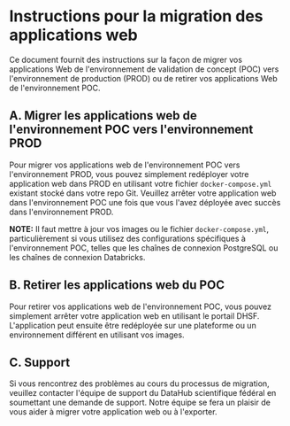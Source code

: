  # Instructions pour la migration des applications web

Ce document fournit des instructions sur la façon de migrer vos applications Web de l'environnement de validation de concept (POC) vers l'environnement de production (PROD) ou de retirer vos applications Web de l'environnement POC.

## A. Migrer les applications web de l'environnement POC vers l'environnement PROD

Pour migrer vos applications web de l'environnement POC vers l'environnement PROD, vous pouvez simplement redéployer votre application web dans PROD en utilisant votre fichier `docker-compose.yml` existant stocké dans votre repo Git. Veuillez arrêter votre application web dans l'environnement POC une fois que vous l'avez déployée avec succès dans l'environnement PROD.

**NOTE:** Il faut mettre à jour vos images ou le fichier `docker-compose.yml`, particulièrement si vous utilisez des configurations spécifiques à l'environnement POC, telles que les chaînes de connexion PostgreSQL ou les chaînes de connexion Databricks.

## B. Retirer les applications web du POC

Pour retirer vos applications web de l'environnement POC, vous pouvez simplement arrêter votre application web en utilisant le portail DHSF. L'application peut ensuite être redéployée sur une plateforme ou un environnement différent en utilisant vos images.

## C. Support

Si vous rencontrez des problèmes au cours du processus de migration, veuillez contacter l'équipe de support du DataHub scientifique fédéral en soumettant une demande de support. Notre équipe se fera un plaisir de vous aider à migrer votre application web ou à l'exporter.